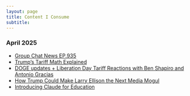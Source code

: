 ```yaml
---
layout: page
title: Content I Consume
subtitle: 
---
```


### April 2025

* [Group Chat News EP.935](https://open.spotify.com/episode/4FykScWXSGkXW0FEsqOn8I?si=38aad64d5fe6493d) 
* [Trump’s Tariff Math Explained
](https://www.youtube.com/watch?v=ycFlz88f8ho) 
* [DOGE updates + Liberation Day Tariff Reactions with Ben Shapiro and Antonio Gracias
](https://open.spotify.com/episode/7bljDnIARfHB9Lh0cTGLj4?si=42f00420eda74781) 
* [How Trump Could Make Larry Ellison the Next Media Mogul
](https://www.nytimes.com/2025/04/02/technology/trump-larry-ellison-tiktok-oracle.html?unlocked_article_code=1.804.bQ7L.Tqf1M_B0oafx&smid=url-share&utm_source=tldrnewsletter) 
* [Introducing Claude for Education](https://www.anthropic.com/news/introducing-claude-for-education?utm_source=tldrai) 

